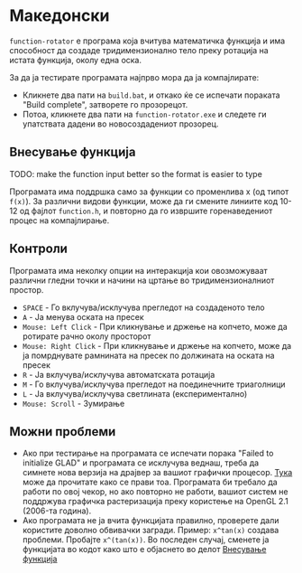 # Македонски
`function-rotator` е програма која вчитува математичка функција и има способност да создаде тридимензионално тело преку ротација на истата функција, околу една оска. 

За да ја тестирате програмата најпрво мора да ја компајлирате:
* Кликнете два пати на `build.bat`, и откако ќе се испечати пораката "Build complete", затворете го прозорецот.
* Потоа, кликнете два пати на `function-rotator.exe` и следете ги упатствата дадени во новосоздадениот прозорец.

## Внесување функција
TODO: make the function input better so the format is easier to type

Програмата има поддршка само за функции со променлива x (од типот `f(x)`). За различни видови функции, може да ги смените линиите код 10-12 од фајлот `function.h`, и повторно да го извршите горенаведениот процес на компајлирање.

## Контроли
Програмата има неколку опции на интеракција кои овозможуваат различни гледни точки и начини на цртање во тридимензионалниот простор.
* `SPACE` - Го вклучува/исклучува прегледот на создаденото тело
* `A` - Ја менува оската на пресек
* `Mouse: Left Click` - При кликнување и држење на копчето, може да ротирате рачно околу просторот
* `Mouse: Right Click` - При кликнување и држење на копчето, може да ја помрднувате рамнината на пресек по должината на оската на пресек
* `R` - Ја вклучува/исклучува автоматската ротација
* `M` - Го вклучува/исклучува прегледот на поединечните триаголници
* `L` - Ја вклучува/исклучува светлината (експериментално)
* `Mouse: Scroll` - Зумирање

## Можни проблеми
* Ако при тестирање на програмата се испечати порака "Failed to initialize GLAD" и програмата се исклучува веднаш, треба да симнете нова верзија на драјвер за вашиот графички процесор. 
[Тука](https://www.howtogeek.com/135976/how-to-update-your-graphics-drivers-for-maximum-gaming-performance/) може да прочитате како се прави тоа. 
Програмата би требало да работи по овој чекор, но ако повторно не работи, вашиот систем не поддржува графичка растеризација преку користење на OpenGL 2.1 (2006-та година).
* Ако програмата не ја вчита функцијата правилно, проверете дали користите доволно обвивачки загради. Пример: `x^tan(x)` создава проблеми. Пробајте `x^(tan(x))`. Во последен случај, сменете ја функцијата во кодот како што е објаснето во делот [Внесување функција](#внесување-функција)